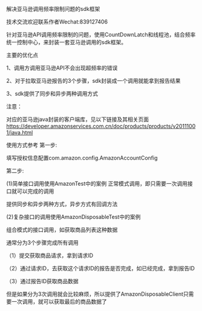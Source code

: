 解决亚马逊调用频率限制问题的sdk框架

技术交流欢迎联系作者Wechat:839127406

针对亚马逊API调用频率限制的问题，使用CountDownLatch和线程池，结合频率统一控制中心，来封装一套亚马逊调用的sdk框架。




主要的优化点

1、调用方调用亚马逊API不会出现超频率的错误

2、对于拉取亚马逊报告的3个步骤，sdk封装成一个调用就能拿到报告结果

3、sdk提供了同步和异步两种调用方式




注意：

对应的亚马逊java封装的客户端库，见以下链接及其相关页面 https://developer.amazonservices.com.cn/doc/products/products/v20111001/java.html



使用方式参考
第一步:

填写授权信息配置com.amazon.config.AmazonAccountConfig

第二步:

(1)简单接口调用使用AmazonTest中的案例
正常模式调用，即只需要一次调用接口就可以完成的调用

 提供同步和异步两种方式，异步方式有回调方法
 
(2)复杂接口的调用使用AmazonDisposableTest中的案例

组合模式的接口调用，如获取商品列表这种数据

   通常分为3个步骤完成所有调用
   
   （1）提交获取商品请求，拿到请求ID
   
   （2）通过请求ID，去获取这个请求ID的报告是否完成，如已经完成，拿到报告ID
   
   （3）通过报告ID获取商品数据
   
   但是如果分为3次调用就会比较麻烦，所以提供了AmazonDisposableClient只需要一次调用，就可以获取最后的商品数据了
   
   